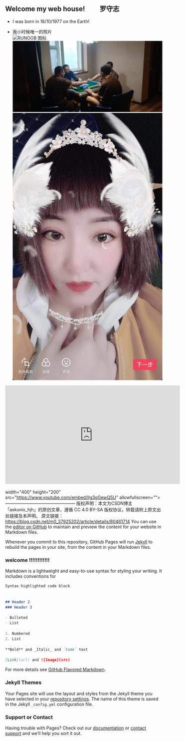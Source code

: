 ## Welcome  my web house! &emsp;&emsp;罗守志
 *  I was born in 18/10/1977 on the Earth!
 
 *  我小时候唯一的照片  
 ![RUNOOB 图标](http://static.runoob.com/images/runoob-logo.png)  
 ![RUNOOB 图标](./video/20190209002.jpg)  
  ![RUNOOB 图标](./video/wangfei.jpg)  
  <iframe width="560" height="315" src="https://www.youtube.com/embed/Ilg3gGewQ5U" frameborder="0" allowfullscreen></iframe>

width="400" height="200" src="https://www.youtube.com/embed/Ilg3gGewQ5U" allowfullscreen="">
————————————————
版权声明：本文为CSDN博主「askunix_hjh」的原创文章，遵循 CC 4.0 BY-SA 版权协议，转载请附上原文出处链接及本声明。
原文链接：https://blog.csdn.net/m0_37925202/article/details/80461714
 You can use the [editor on GitHub](https://github.com/deerowl/test/edit/master/README.md) to maintain and preview the content for        your   website in Markdown files.

Whenever you commit to this repository, GitHub Pages will run [Jekyll](https://jekyllrb.com/) to rebuild the pages in your site, from the content in your Markdown files.

### welcome !!!!!!!!!!!!

Markdown is a lightweight and easy-to-use syntax for styling your writing. It includes conventions for

```markdown
Syntax highlighted code block


## Header 2
### Header 3

- Bulleted
- List

1. Numbered
2. List

**Bold** and _Italic_ and `Code` text

[Link](url) and ![Image](src)
```

For more details see [GitHub Flavored Markdown](https://guides.github.com/features/mastering-markdown/).

### Jekyll Themes

Your Pages site will use the layout and styles from the Jekyll theme you have selected in your [repository settings](https://github.com/deerowl/test/settings). The name of this theme is saved in the Jekyll `_config.yml` configuration file.

### Support or Contact

Having trouble with Pages? Check out our [documentation](https://help.github.com/categories/github-pages-basics/) or [contact support](https://github.com/contact) and we’ll help you sort it out.
